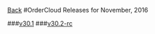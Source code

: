 [Back](../README.md)
#OrderCloud Releases for November, 2016

###[v30.1](v30.1.md)
###[v30.2-rc](v30.2-rc.md)
